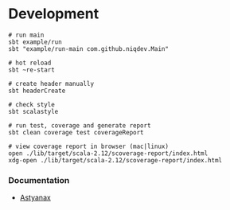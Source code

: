 # Development

```
# run main
sbt example/run
sbt "example/run-main com.github.niqdev.Main"

# hot reload
sbt ~re-start

# create header manually
sbt headerCreate

# check style
sbt scalastyle

# run test, coverage and generate report
sbt clean coverage test coverageReport

# view coverage report in browser (mac|linux)
open ./lib/target/scala-2.12/scoverage-report/index.html
xdg-open ./lib/target/scala-2.12/scoverage-report/index.html
```

### Documentation

* [Astyanax](https://github.com/Netflix/astyanax)
